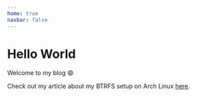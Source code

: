 ```yaml
---
home: true
navbar: false
---
```


# Hello World

Welcome to my blog :smile:

Check out my article about my BTRFS setup on Arch Linux [here](BTRFS.md).
